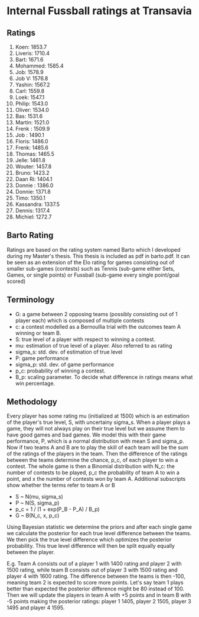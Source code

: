 # Internal Fussball ratings at Transavia
## Ratings
1. Koen: 1853.7 
2. Liveris: 1710.4 
3. Bart: 1671.6 
4. Mohammed: 1585.4 
5. Job: 1578.9 
6. Job V: 1576.8 
7. Yashin: 1567.2 
8. Carl: 1559.8 
9. Loek: 1547.1 
10. Philip: 1543.0 
11. Oliver: 1534.0 
12. Bas: 1531.6 
13. Martin: 1521.0 
14. Frenk : 1509.9 
15. Job : 1490.1 
16. Floris: 1486.0 
17. Frenk: 1485.6 
18. Thomas: 1465.5 
19. Jelle: 1461.8 
20. Wouter: 1457.8 
21. Bruno: 1423.2 
22. Daan Ri: 1404.1 
23. Donnie : 1386.0 
24. Donnie: 1371.8 
25. Timo: 1350.1 
26. Kassandra: 1337.5 
27. Dennis: 1317.4 
28. Michiel: 1272.7 

## Barto Rating
Ratings are based on the rating system named Barto which I developed during my Master's thesis. This thesis is included as pdf in barto.pdf. It can be seen as an extension of the Elo rating for games consisting out of smaller sub-games (contests) such as Tennis (sub-game either Sets, Games, or single points) or Fussball (sub-game every single point/goal scored)
## Terminology
- G: a game between 2 opposing teams (possibly consisting out of 1 player each) which is composed of multiple contests
- c: a contest modelled as a Bernoullia trial with the outcomes team A winning or team B.
- S: true level of a player with respect to winning a contest.
- mu: estimation of true level of a player. Also referred to as rating
- sigma_s: std. dev. of estimation of true level
- P: game performance
- sigma_p: std. dev. of game performance
- p_c: probability of winning a contest.
- B_p: scaling parameter. To decide what difference in ratings means what win percentage.
## Methodology
Every player has some rating mu (initialized at 1500) which is an estimation of the player's true level, S, with uncertainy sigma_s. When a player plays a game, they will not always play on their true level but we assume them to have good games and bad games. We model this with their game performance, P, which is a normal distribution with mean S and sigma_p. Now if two teams A and B are to play the skill of each team will be the sum of the ratings of the players in the team. Then the difference of the ratings between the teams determine the chance, p_c, of each player to win a contest. The whole game is then a Binomial distribution with N_c: the number of contests to be played, p_c the probability of team A to win a point, and x the number of contests won by team A. Additional subscripts show whether the terms refer to team A or B
- S ~ N(mu, sigma_s)
- P ~ N(S, sigma_p)
- p_c = 1 / (1 + exp(P_B - P_A) / B_p)
- G ~ B(N_c, x, p_c)

Using Bayesian statistic we determine the priors and after each single game we calculate the posterior for each true level difference between the teams. We then pick the true level difference which optimizes the posterior probability. This true level difference will then be split equally equally between the player. 

E.g. Team A consists out of a player 1 with 1400 rating and player 2 with 1500 rating, while team B consists out of player 3 with 1500 rating and player 4 with 1600 rating. The difference between the teams is then -100, meaning team 2 is expected to score more points. Let's say team 1 plays better than expected the posterior difference might be 80 instead of 100. Then we will update the players in team A with +5 points and in team B with -5 points making the posterior ratings: player 1 1405, player 2 1505, player 3 1495 and player 4 1595.